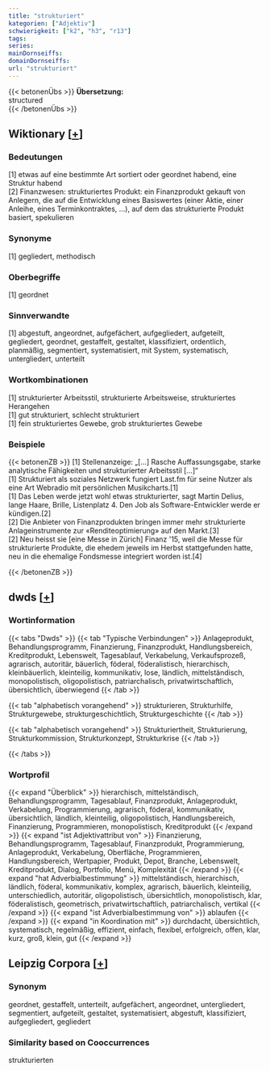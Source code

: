 ```yaml
---
title: "strukturiert"
kategorien: ["Adjektiv"]
schwierigkeit: ["k2", "h3", "r13"]
tags:
series:
mainDornseiffs:
domainDornseiffs:
url: "strukturiert"
---
```


{{< betonenÜbs >}}
**Übersetzung:**  
structured  
{{< /betonenÜbs >}}

## Wiktionary [[+](https://de.wiktionary.org/wiki/strukturiert)]

### Bedeutungen
[1] etwas auf eine bestimmte Art sortiert oder geordnet habend, eine Struktur habend  
[2] Finanzwesen: strukturiertes Produkt: ein Finanzprodukt gekauft von Anlegern, die auf die Entwicklung eines Basiswertes (einer Aktie, einer Anleihe, eines Terminkontraktes, …), auf dem das strukturierte Produkt basiert, spekulieren  

### Synonyme
[1] gegliedert, methodisch  

### Oberbegriffe
[1] geordnet  

### Sinnverwandte
[1] abgestuft, angeordnet, aufgefächert, aufgegliedert, aufgeteilt, gegliedert, geordnet, gestaffelt, gestaltet, klassifiziert, ordentlich, planmäßig, segmentiert, systematisiert, mit System, systematisch, untergliedert, unterteilt  

### Wortkombinationen
[1] strukturierter Arbeitsstil, strukturierte Arbeitsweise, strukturiertes Herangehen  
[1] gut strukturiert, schlecht strukturiert  
[1] fein strukturiertes Gewebe, grob strukturiertes Gewebe  

### Beispiele
{{< betonenZB >}}
[1] Stellenanzeige: „[…] Rasche Auffassungsgabe, starke analytische Fähigkeiten und strukturierter Arbeitsstil […]“  
[1] Strukturiert als soziales Netzwerk fungiert Last.fm für seine Nutzer als eine Art Webradio mit persönlichen Musikcharts.[1]  
[1] Das Leben werde jetzt wohl etwas strukturierter, sagt Martin Delius, lange Haare, Brille, Listenplatz 4. Den Job als Software-Entwickler werde er kündigen.[2]  
[2] Die Anbieter von Finanzprodukten bringen immer mehr strukturierte Anlageinstrumente zur «Renditeoptimierung» auf den Markt.[3]  
[2] Neu heisst sie [eine Messe in Zürich] Finanz '15, weil die Messe für strukturierte Produkte, die ehedem jeweils im Herbst stattgefunden hatte, neu in die ehemalige Fondsmesse integriert worden ist.[4]  

{{< /betonenZB >}}


## dwds [[+](https://www.dwds.de/wb/strukturiert)]

### Wortinformation
{{< tabs "Dwds" >}}
{{< tab "Typische Verbindungen" >}}
Anlageprodukt, Behandlungsprogramm, Finanzierung, Finanzprodukt, Handlungsbereich, Kreditprodukt, Lebenswelt, Tagesablauf, Verkabelung, Verkaufsprozeß, agrarisch, autoritär, bäuerlich, föderal, föderalistisch, hierarchisch, kleinbäuerlich, kleinteilig, kommunikativ, lose, ländlich, mittelständisch, monopolistisch, oligopolistisch, patriarchalisch, privatwirtschaftlich, übersichtlich, überwiegend
{{< /tab >}}

{{< tab "alphabetisch vorangehend" >}}
strukturieren, Strukturhilfe, Strukturgewebe, strukturgeschichtlich, Strukturgeschichte
{{< /tab >}}

{{< tab "alphabetisch vorangehend" >}}
Strukturiertheit, Strukturierung, Strukturkommission, Strukturkonzept, Strukturkrise
{{< /tab >}}

{{< /tabs >}}

### Wortprofil
{{< expand "Überblick" >}} hierarchisch, mittelständisch, Behandlungsprogramm, Tagesablauf, Finanzprodukt, Anlageprodukt, Verkabelung, Programmierung, agrarisch, föderal, kommunikativ, übersichtlich, ländlich, kleinteilig, oligopolistisch, Handlungsbereich, Finanzierung, Programmieren, monopolistisch, Kreditprodukt {{< /expand >}}
{{< expand "ist Adjektivattribut von" >}} Finanzierung, Behandlungsprogramm, Tagesablauf, Finanzprodukt, Programmierung, Anlageprodukt, Verkabelung, Oberfläche, Programmieren, Handlungsbereich, Wertpapier, Produkt, Depot, Branche, Lebenswelt, Kreditprodukt, Dialog, Portfolio, Menü, Komplexität {{< /expand >}}
{{< expand "hat Adverbialbestimmung" >}} mittelständisch, hierarchisch, ländlich, föderal, kommunikativ, komplex, agrarisch, bäuerlich, kleinteilig, unterschiedlich, autoritär, oligopolistisch, übersichtlich, monopolistisch, klar, föderalistisch, geometrisch, privatwirtschaftlich, patriarchalisch, vertikal {{< /expand >}}
{{< expand "ist Adverbialbestimmung von" >}} ablaufen {{< /expand >}}
{{< expand "in Koordination mit" >}} durchdacht, übersichtlich, systematisch, regelmäßig, effizient, einfach, flexibel, erfolgreich, offen, klar, kurz, groß, klein, gut {{< /expand >}}

## Leipzig Corpora [[+](https://corpora.uni-leipzig.de/en/res?word=strukturiert&corpusId=deu_newscrawl-public_2018)]


### Synonym
geordnet, gestaffelt, unterteilt, aufgefächert, angeordnet, untergliedert, segmentiert, aufgeteilt, gestaltet, systematisiert, abgestuft, klassifiziert, aufgegliedert, gegliedert


### Similarity based on Cooccurrences
strukturierten

